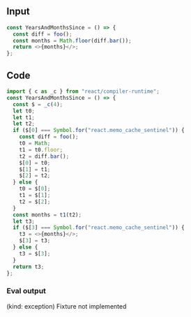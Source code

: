 
## Input

```javascript
const YearsAndMonthsSince = () => {
  const diff = foo();
  const months = Math.floor(diff.bar());
  return <>{months}</>;
};

```

## Code

```javascript
import { c as _c } from "react/compiler-runtime";
const YearsAndMonthsSince = () => {
  const $ = _c(4);
  let t0;
  let t1;
  let t2;
  if ($[0] === Symbol.for("react.memo_cache_sentinel")) {
    const diff = foo();
    t0 = Math;
    t1 = t0.floor;
    t2 = diff.bar();
    $[0] = t0;
    $[1] = t1;
    $[2] = t2;
  } else {
    t0 = $[0];
    t1 = $[1];
    t2 = $[2];
  }
  const months = t1(t2);
  let t3;
  if ($[3] === Symbol.for("react.memo_cache_sentinel")) {
    t3 = <>{months}</>;
    $[3] = t3;
  } else {
    t3 = $[3];
  }
  return t3;
};

```
      
### Eval output
(kind: exception) Fixture not implemented